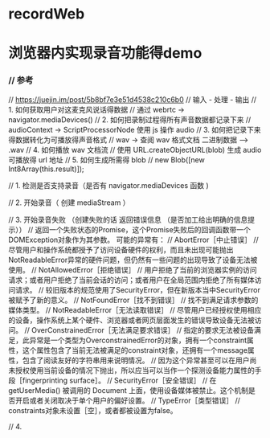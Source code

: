# recordWeb
# 浏览器内实现录音功能得demo
### // 参考
// https://juejin.im/post/5b8bf7e3e51d4538c210c6b0
// 输入 - 处理 - 输出
// 1. 如何获取用户对这麦克风说话得数据
// 通过 webrtc -> navigator.mediaDevices()
// 2. 如何把录制过程得所有声音数据都记录下来
// audioContext -> ScriptProcessorNode 使用 js 操作 audio
// 3. 如何把记录下来得数据转化为可播放得声音格式
// wav -> 查阅 wav 格式文档  二进制数据 —> .wav
// 4. 如何播放 wav 文档流
// 使用 URL.createObjectURL(blob) 生成 audio 可播放得 url 地址
// 5. 如何生成所需得 blob
// new Blob([new Int8Array(this.result)]);

// 1. 检测是否支持录音（是否有 navigator.mediaDevices 函数 )

// 2. 开始录音（ 创建 mediaStream ）

// 3. 开始录音失败 （创建失败的话 返回错误信息 （是否加工给出明确的信息提示））
// 返回一个失败状态的Promise，这个Promise失败后的回调函数带一个DOMException对象作为其参数。 可能的异常有：
// AbortError［中止错误］
// 尽管用户和操作系统都授予了访问设备硬件的权利，而且未出现可能抛出NotReadableError异常的硬件问题，但仍然有一些问题的出现导致了设备无法被使用。
// NotAllowedError［拒绝错误］
// 用户拒绝了当前的浏览器实例的访问请求；或者用户拒绝了当前会话的访问；或者用户在全局范围内拒绝了所有媒体访问请求。
// 较旧版本的规范使用了SecurityError，但在新版本当中SecurityError被赋予了新的意义。
// NotFoundError［找不到错误］
// 找不到满足请求参数的媒体类型。
// NotReadableError［无法读取错误］
// 尽管用户已经授权使用相应的设备，操作系统上某个硬件、浏览器或者网页层面发生的错误导致设备无法被访问。
// OverConstrainedError［无法满足要求错误］
// 指定的要求无法被设备满足，此异常是一个类型为OverconstrainedError的对象，拥有一个constraint属性，这个属性包含了当前无法被满足的constraint对象，还拥有一个message属性，包含了阅读友好的字符串用来说明情况。
// 因为这个异常甚至可以在用户尚未授权使用当前设备的情况下抛出，所以应当可以当作一个探测设备能力属性的手段［fingerprinting surface］。
// SecurityError［安全错误］
// 在getUserMedia() 被调用的 Document 上面，使用设备媒体被禁止。这个机制是否开启或者关闭取决于单个用户的偏好设置。
// TypeError［类型错误］
// constraints对象未设置［空］，或者都被设置为false。

// 4.
